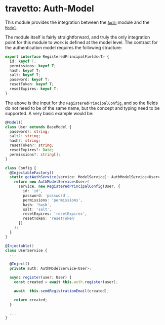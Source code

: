 travetto: Auth-Model
===

This module provides the integration between the [`Auth`](https://github.com/travetto/travetto/tree/master/module/auth) module and the [`Model`](https://github.com/travetto/travetto/tree/master/module/model).

The module itself is fairly straightforward, and truly the only integration point for this module to work is defined at the model level.  The contract for the authentication model requires the following structure:

```typescript
export interface RegisteredPrincipalFields<T> {
  id: keyof T;
  permissions: keyof T;
  hash: keyof T;
  salt: keyof T;
  password: keyof T;
  resetToken: keyof T;
  resetExpires: keyof T;
}
```

The above is the input for the ```RegisteredPrincipalConfig```, and so the fields do not need to be of the same name, but the concept and typing need to be supported.  A very basic example would be:
```typescript
@Model()
class User extends BaseModel {
  password?: string;
  salt?: string;
  hash?: string;
  resetToken?: string;
  resetExpires?: Date;
  permissions?: string[];
}

class Config {
  @InjectableFactory()
  static getAuthService(service: ModelService): AuthModelService<User> {
    return new AuthModelService<User>(
      service, new RegisteredPrincipalConfig(User, {
        id: 'id',
        password: 'password',
        permissions: 'permissions',
        hash: 'hash',
        salt: 'salt',
        resetExpires: 'resetExpires',
        resetToken: 'resetToken'
      })
    );
  }
}

@Injectable()
class UserService {
  ...

  @Inject()
  private auth: AuthModelService<User>;

  async register(user: User) {
    const created = await this.auth.register(user);

    await  this.sendRegistrationEmail(created);

    return created;
  }

  ...
}
```